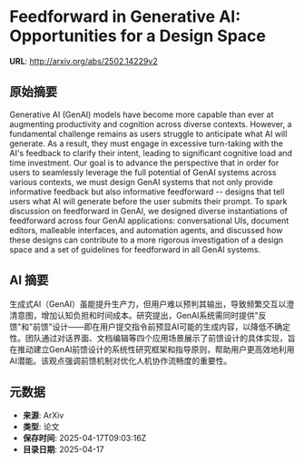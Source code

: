 # Feedforward in Generative AI: Opportunities for a Design Space

**URL**: http://arxiv.org/abs/2502.14229v2

## 原始摘要

Generative AI (GenAI) models have become more capable than ever at augmenting
productivity and cognition across diverse contexts. However, a fundamental
challenge remains as users struggle to anticipate what AI will generate. As a
result, they must engage in excessive turn-taking with the AI's feedback to
clarify their intent, leading to significant cognitive load and time
investment. Our goal is to advance the perspective that in order for users to
seamlessly leverage the full potential of GenAI systems across various
contexts, we must design GenAI systems that not only provide informative
feedback but also informative feedforward -- designs that tell users what AI
will generate before the user submits their prompt. To spark discussion on
feedforward in GenAI, we designed diverse instantiations of feedforward across
four GenAI applications: conversational UIs, document editors, malleable
interfaces, and automation agents, and discussed how these designs can
contribute to a more rigorous investigation of a design space and a set of
guidelines for feedforward in all GenAI systems.


## AI 摘要

生成式AI（GenAI）虽能提升生产力，但用户难以预判其输出，导致频繁交互以澄清意图，增加认知负担和时间成本。研究提出，GenAI系统需同时提供"反馈"和"前馈"设计——即在用户提交指令前预显AI可能的生成内容，以降低不确定性。团队通过对话界面、文档编辑等四个应用场景展示了前馈设计的具体实现，旨在推动建立GenAI前馈设计的系统性研究框架和指导原则，帮助用户更高效地利用AI潜能。该观点强调前馈机制对优化人机协作流畅度的重要性。

## 元数据

- **来源**: ArXiv
- **类型**: 论文
- **保存时间**: 2025-04-17T09:03:16Z
- **目录日期**: 2025-04-17

